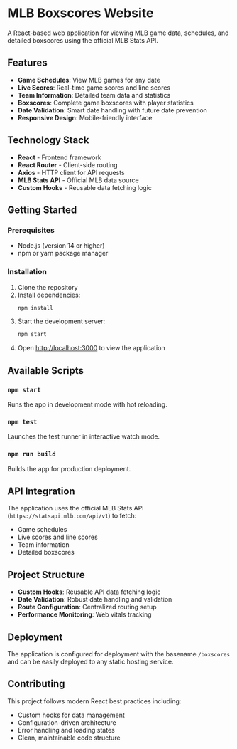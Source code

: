 # MLB Boxscores Website

A React-based web application for viewing MLB game data, schedules, and detailed boxscores using the official MLB Stats API.

## Features

- **Game Schedules**: View MLB games for any date
- **Live Scores**: Real-time game scores and line scores
- **Team Information**: Detailed team data and statistics
- **Boxscores**: Complete game boxscores with player statistics
- **Date Validation**: Smart date handling with future date prevention
- **Responsive Design**: Mobile-friendly interface

## Technology Stack

- **React** - Frontend framework
- **React Router** - Client-side routing
- **Axios** - HTTP client for API requests
- **MLB Stats API** - Official MLB data source
- **Custom Hooks** - Reusable data fetching logic

## Getting Started

### Prerequisites

- Node.js (version 14 or higher)
- npm or yarn package manager

### Installation

1. Clone the repository
2. Install dependencies:
   ```bash
   npm install
   ```
3. Start the development server:
   ```bash
   npm start
   ```
4. Open [http://localhost:3000](http://localhost:3000) to view the application

## Available Scripts

### `npm start`
Runs the app in development mode with hot reloading.

### `npm test`
Launches the test runner in interactive watch mode.

### `npm run build`
Builds the app for production deployment.

## API Integration

The application uses the official MLB Stats API (`https://statsapi.mlb.com/api/v1`) to fetch:
- Game schedules
- Live scores and line scores
- Team information
- Detailed boxscores

## Project Structure

- **Custom Hooks**: Reusable API data fetching logic
- **Date Validation**: Robust date handling and validation
- **Route Configuration**: Centralized routing setup
- **Performance Monitoring**: Web vitals tracking

## Deployment

The application is configured for deployment with the basename `/boxscores` and can be easily deployed to any static hosting service.

## Contributing

This project follows modern React best practices including:
- Custom hooks for data management
- Configuration-driven architecture
- Error handling and loading states
- Clean, maintainable code structure
